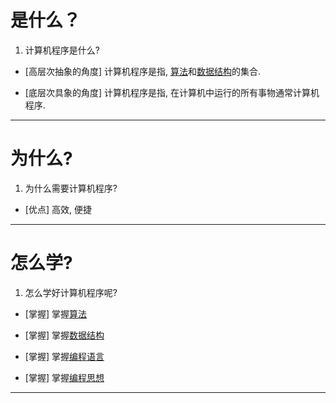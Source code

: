 # 是什么？
  1. 计算机程序是什么?

  -  [高层次抽象的角度] 计算机程序是指, [算法](算法.md)和[数据结构](数据结构.md)的集合.

  -  [底层次具象的角度] 计算机程序是指, 在计算机中运行的所有事物通常计算机程序.

--------------------------------------------------------------------------------------------------------------------------------------------------------

# 为什么?

  1. 为什么需要计算机程序?

  -  [优点] 高效, 便捷

--------------------------------------------------------------------------------------------------------------------------------------------------------

# 怎么学?

  1. 怎么学好计算机程序呢?
  
  - [掌握] 掌握[算法](算法.md)

  - [掌握] 掌握[数据结构](数据结构.md)

  - [掌握] 掌握[编程语言](编程语言.md)

  - [掌握] 掌握[编程思想](编程思想.md)

--------------------------------------------------------------------------------------------------------------------------------------------------------
